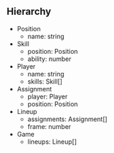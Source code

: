## Hierarchy

- Position
  - name: string
- Skill
  - position: Position
  - ability: number
- Player
  - name: string
  - skills: Skill[]
- Assignment
  - player: Player
  - position: Position
- Lineup
  - assignments: Assignment[]
  - frame: number
- Game
  - lineups: Lineup[]
